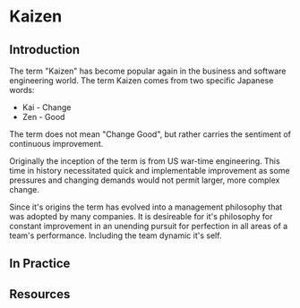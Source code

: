 # Kaizen
## Introduction
The term "Kaizen" has become popular again in the business and software engineering world.  The term Kaizen comes from two specific Japanese words:
- Kai - Change
- Zen - Good

The term does not mean "Change Good", but rather carries the sentiment of continuous improvement.

Originally the inception of the term is from US war-time engineering.  This time in history necessitated quick and implementable improvement as some pressures and changing demands would not permit larger, more complex change.  

Since it's origins the term has evolved into a management philosophy that was adopted by many companies.  It is desireable for it's philosophy for constant improvement in an unending pursuit for perfection in all areas of a team's performance.  Including the team dynamic it's self.  

## In Practice

## Resources